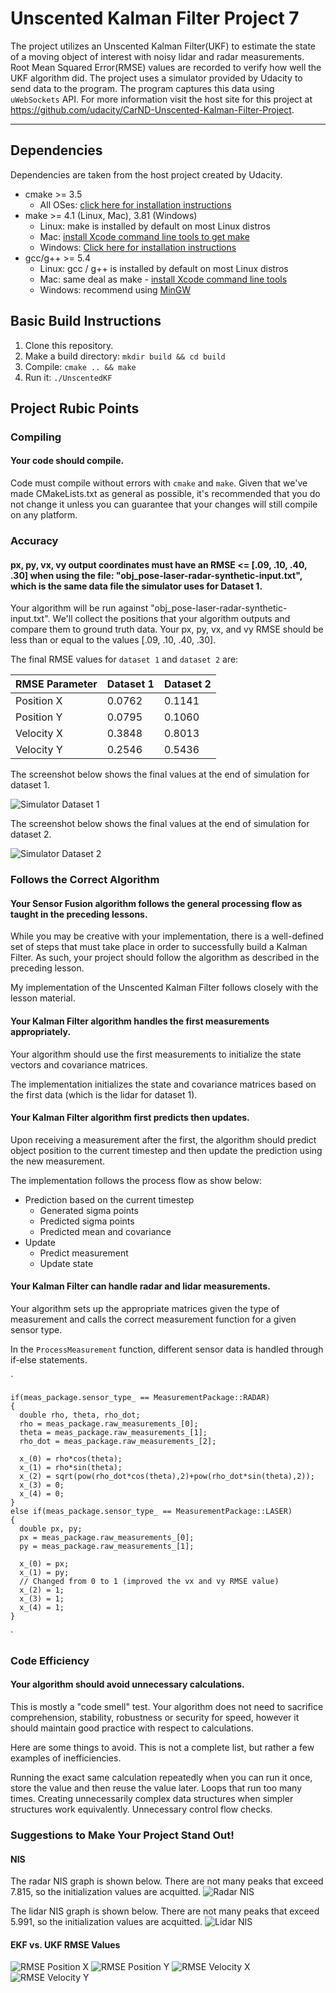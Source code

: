 
[Simulator Dataset 1]: ./images/sim_dataset_1.png "Simulator Dataset 1"
[Simulator Dataset 2]: ./images/sim_dataset_2.png "Simulator Dataset 2"
[Radar NIS]: ./images/radar_nis.png "Radar NIS"
[Lidar NIS]: ./images/lidar_nis.png "Lidar NIS"
[RMSE Position X]: ./images/rmse_position_x.png "RMSE Position X"
[RMSE Position Y]: ./images/rmse_position_y.png "RMSE Position Y"
[RMSE Velocity X]: ./images/rmse_velocity_x.png "RMSE Velocity X"
[RMSE Velocity Y]: ./images/rmse_velocity_y.png "RMSE Velocity Y"

# Unscented Kalman Filter Project 7

The project utilizes an Unscented Kalman Filter(UKF) to estimate the state of a moving object of interest with noisy lidar and radar measurements. Root Mean Squared Error(RMSE) values are recorded to verify how well the UKF algorithm did. The project uses a simulator provided by Udacity to send data to the program.  The program captures this data using `uWebSockets` API.  For more information visit the host site for this project at  https://github.com/udacity/CarND-Unscented-Kalman-Filter-Project.

---

## Dependencies

Dependencies are taken from the host project created by Udacity.
* cmake >= 3.5
  * All OSes: [click here for installation instructions](https://cmake.org/install/)
* make >= 4.1 (Linux, Mac), 3.81 (Windows)
  * Linux: make is installed by default on most Linux distros
  * Mac: [install Xcode command line tools to get make](https://developer.apple.com/xcode/features/)
  * Windows: [Click here for installation instructions](http://gnuwin32.sourceforge.net/packages/make.htm)
* gcc/g++ >= 5.4
  * Linux: gcc / g++ is installed by default on most Linux distros
  * Mac: same deal as make - [install Xcode command line tools](https://developer.apple.com/xcode/features/)
  * Windows: recommend using [MinGW](http://www.mingw.org/)

## Basic Build Instructions

1. Clone this repository.
2. Make a build directory: `mkdir build && cd build`
3. Compile: `cmake .. && make`
4. Run it: `./UnscentedKF`

## Project Rubic Points

### Compiling
#### Your code should compile.
Code must compile without errors with `cmake` and `make`.
Given that we've made CMakeLists.txt as general as possible, it's recommended that you do not change it unless you can guarantee that your changes will still compile on any platform.

### Accuracy
#### px, py, vx, vy output coordinates must have an RMSE <= [.09, .10, .40, .30] when using the file: "obj_pose-laser-radar-synthetic-input.txt", which is the same data file the simulator uses for Dataset 1.

Your algorithm will be run against "obj_pose-laser-radar-synthetic-input.txt". We'll collect the positions that your algorithm outputs and compare them to ground truth data. Your px, py, vx, and vy RMSE should be less than or equal to the values [.09, .10, .40, .30].

The final RMSE values for `dataset 1` and `dataset 2` are:

RMSE Parameter  | Dataset 1  | Dataset 2   |
------|------------|-------------|
Position X  | 0.0762  | 0.1141
Position Y  | 0.0795  | 0.1060
Velocity X  | 0.3848  | 0.8013
Velocity Y  | 0.2546  | 0.5436



The screenshot below shows the final values at the end of simulation for dataset 1.

![Simulator Dataset 1]

The screenshot below shows the final values at the end of simulation for dataset 2.

![Simulator Dataset 2]

### Follows the Correct Algorithm

#### Your Sensor Fusion algorithm follows the general processing flow as taught in the preceding lessons.

While you may be creative with your implementation, there is a well-defined set of steps that must take place in order to successfully build a Kalman Filter. As such, your project should follow the algorithm as described in the preceding lesson.

My implementation of the Unscented Kalman Filter follows closely with the lesson material.

#### Your Kalman Filter algorithm handles the first measurements appropriately.

Your algorithm should use the first measurements to initialize the state vectors and covariance matrices.

The implementation initializes the state and covariance matrices based on the first data (which is the lidar for dataset 1).

#### Your Kalman Filter algorithm first predicts then updates.

Upon receiving a measurement after the first, the algorithm should predict object position to the current timestep and then update the prediction using the new measurement.

The implementation follows the process flow as show below:
* Prediction based on the current timestep
  - Generated sigma points
  - Predicted sigma points
  - Predicted mean and covariance
* Update
  - Predict measurement
  - Update state

#### Your Kalman Filter can handle radar and lidar measurements.

Your algorithm sets up the appropriate matrices given the type of measurement and calls the correct measurement function for a given sensor type.

In the `ProcessMeasurement` function, different sensor data is handled through if-else statements.

`

    if(meas_package.sensor_type_ == MeasurementPackage::RADAR)
    {
      double rho, theta, rho_dot;
      rho = meas_package.raw_measurements_[0];
      theta = meas_package.raw_measurements_[1];
      rho_dot = meas_package.raw_measurements_[2];

      x_(0) = rho*cos(theta);
      x_(1) = rho*sin(theta);
      x_(2) = sqrt(pow(rho_dot*cos(theta),2)+pow(rho_dot*sin(theta),2));
      x_(3) = 0;
      x_(4) = 0;
    }
    else if(meas_package.sensor_type_ == MeasurementPackage::LASER)
    {
      double px, py;
      px = meas_package.raw_measurements_[0];
      py = meas_package.raw_measurements_[1];

      x_(0) = px;
      x_(1) = py;
      // Changed from 0 to 1 (improved the vx and vy RMSE value)
      x_(2) = 1;
      x_(3) = 1;
      x_(4) = 1;
    }

`

### Code Efficiency

#### Your algorithm should avoid unnecessary calculations.

This is mostly a "code smell" test. Your algorithm does not need to sacrifice comprehension, stability, robustness or security for speed, however it should maintain good practice with respect to calculations.

Here are some things to avoid. This is not a complete list, but rather a few examples of inefficiencies.

Running the exact same calculation repeatedly when you can run it once, store the value and then reuse the value later.
Loops that run too many times.
Creating unnecessarily complex data structures when simpler structures work equivalently.
Unnecessary control flow checks.


### Suggestions to Make Your Project Stand Out!

#### NIS

The radar NIS graph is shown below.  There are not many peaks that exceed 7.815, so the initialization values are acquitted.
![Radar NIS]

The lidar NIS graph is shown below.  There are not many peaks that exceed 5.991, so the initialization values are acquitted.
![Lidar NIS]

#### EKF vs. UKF RMSE Values
![RMSE Position X]
![RMSE Position Y]
![RMSE Velocity X]
![RMSE Velocity Y]
